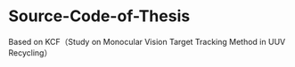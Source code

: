 # Source-Code-of-Thesis
Based on KCF（Study on Monocular Vision Target Tracking Method in UUV Recycling）
